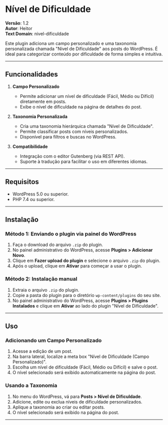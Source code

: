 # Nível de Dificuldade

**Versão**: 1.2  
**Autor**: Heitor  
**Text Domain**: nivel-dificuldade  

Este plugin adiciona um campo personalizado e uma taxonomia personalizada chamada "Nível de Dificuldade" aos posts do WordPress. É ideal para categorizar conteúdo por dificuldade de forma simples e intuitiva.

---

## Funcionalidades

1. **Campo Personalizado**
   - Permite adicionar um nível de dificuldade (Fácil, Médio ou Difícil) diretamente em posts.
   - Exibe o nível de dificuldade na página de detalhes do post.

2. **Taxonomia Personalizada**
   - Cria uma taxonomia hierárquica chamada "Nível de Dificuldade".
   - Permite classificar posts com níveis personalizados.
   - Disponível para filtros e buscas no WordPress.

3. **Compatibilidade**
   - Integração com o editor Gutenberg (via REST API).
   - Suporte à tradução para facilitar o uso em diferentes idiomas.

---

## Requisitos

- WordPress 5.0 ou superior.
- PHP 7.4 ou superior.

---

## Instalação

### Método 1: Enviando o plugin via painel do WordPress
1. Faça o download do arquivo `.zip` do plugin.
2. No painel administrativo do WordPress, acesse **Plugins > Adicionar Novo**.
3. Clique em **Fazer upload do plugin** e selecione o arquivo `.zip` do plugin.
4. Após o upload, clique em **Ativar** para começar a usar o plugin.

### Método 2: Instalação manual
1. Extraia o arquivo `.zip` do plugin.
2. Copie a pasta do plugin para o diretório `wp-content/plugins` do seu site.
3. No painel administrativo do WordPress, acesse **Plugins > Plugins Instalados** e clique em **Ativar** ao lado do plugin "Nível de Dificuldade".

---

## Uso

### Adicionando um Campo Personalizado
1. Acesse a edição de um post.
2. Na barra lateral, localize a meta box "Nível de Dificuldade (Campo Personalizado)".
3. Escolha um nível de dificuldade (Fácil, Médio ou Difícil) e salve o post.
4. O nível selecionado será exibido automaticamente na página do post.

### Usando a Taxonomia
1. No menu do WordPress, vá para **Posts > Nível de Dificuldade**.
2. Adicione, edite ou exclua níveis de dificuldade personalizados.
3. Aplique a taxonomia ao criar ou editar posts.
4. O nível selecionado será exibido na página do post.

---